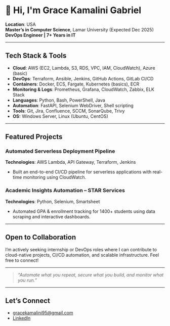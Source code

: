 # 👋 Hi, I'm Grace Kamalini Gabriel

**Location**: USA  
**Master’s in Computer Science**, Lamar University (Expected Dec 2025)  
**DevOps Engineer | 7+ Years in IT**  

---

##  Tech Stack & Tools

- **Cloud**: AWS (EC2, Lambda, S3, RDS, VPC, IAM, CloudWatch), Azure (basic)
- **DevOps**: Terraform, Ansible, Jenkins, GitHub Actions, GitLab CI/CD
- **Containers**: Docker, ECS, Fargate, Kubernetes (basics), ECR
- **Monitoring & Logs**: Prometheus, Grafana, CloudWatch, Zabbix, ELK Stack
- **Languages**: Python, Bash, PowerShell, Java
- **Automation**: FastAPI, Selenium WebDriver, Shell scripting
- **Tools**: Git, Jira, Confluence, SCCM, SonarQube, Trivy
- **OS:** Windows Server, Linux (Ubuntu, CentOS)

---

##  Featured Projects

###  Automated Serverless Deployment Pipeline
**Technologies**: AWS Lambda, API Gateway, Terraform, Jenkins  
- Built an end-to-end CI/CD pipeline for serverless applications with real-time monitoring using CloudWatch.

###  Academic Insights Automation – STAR Services
**Technologies**: Python, Selenium, Smartsheet  
- Automated GPA & enrollment tracking for 1400+ students using data scraping and interactive dashboards.

---

##  Open to Collaboration

I’m actively seeking internship or DevOps roles where I can contribute to cloud-native projects, CI/CD automation, and scalable infrastructure. Feel free to connect!

---

> *“Automate what you repeat, secure what you build, and monitor what you run.”*


---

##  Let’s Connect
-  gracekamalini95@gmail.com 
-  [LinkedIn](https://www.linkedin.com/in/grace-kamalinigabriel)

